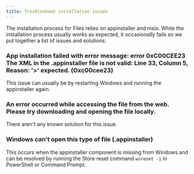 ```yaml
---
title: Troubleshoot installation issues
---
```


The installation process for Files relies on appinstaller and msix. While the installation process usually works as expected, it occasionally fails so we put together a list of issues and solutions.

### App installation failed with error message: error 0xC00CEE23 The XML in the .appinstaller file is not valid: Line 33, Column 5, Reason: '>' expected. (Oxc00cee23)

This issue can usually be by restarting Windows and running the appinstaller again.

### An error occurred while accessing the file from the web. Please try downloading and opening the file locally.

There aren't any known solution for this issue.

### Windows can't open this type of file (.appinstaller)

This occurs when the appinstaller component is missing from Windows and can be resolved by running the Store reset command `wsreset -i` in PowerShell or Command Prompt.

